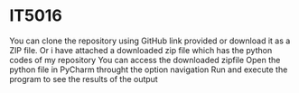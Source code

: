 # IT5016

You can clone the repository using GitHub link provided or download it as a ZIP file.
Or i have attached a downloaded zip file which has the python codes of my repository
You can access the downloaded zipfile
Open the python file in PyCharm throught the option navigation
Run and execute the program to see the results of the output

